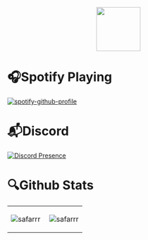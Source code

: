 <p align="center"><img src="https://media.giphy.com/media/hvRJCLFzcasrR4ia7z/giphy.gif" width="100px"></p>

# 🎧Spotify Playing

[![spotify-github-profile](https://spotify-github-profile.vercel.app/api/view?uid=j6wq98j9fysrqkood6idk6wee&cover_image=true&theme=default&bar_color_cover=true&bar_color=ffffff)](https://spotify-github-profile.vercel.app/api/view?uid=j6wq98j9fysrqkood6idk6wee&redirect=true)

# 📬Discord

[![Discord Presence](https://lanyard.cnrad.dev/api/491535679231229963)](https://discord.com/users/491535679231229963)

# 🔍Github Stats
<table>
  <tr>
    <td align="center">
 <p><img align="center" src="https://github-readme-stats.vercel.app/api/top-langs?username=safarrr&&theme=chartreuse-dark&show_icons=true&locale=en&layout=compact" alt="safarrr" /></p>
    </td>
    <td align="center">
     <p>&nbsp;<img align="center" src="https://github-readme-stats.vercel.app/api?username=safarrr&theme=chartreuse-dark&show_icons=true&locale=en" alt="safarrr" /></p>
     
  </tr>
</table>

